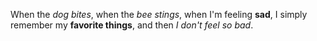 When the *dog bites*,
when the _bee stings_,
when I'm feeling **sad**,
I simply remember my __favorite things__,
and then *_I don't feel so bad_*.
